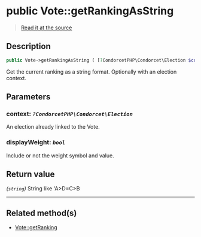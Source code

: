 # public Vote::getRankingAsString

> [Read it at the source](https://github.com/julien-boudry/Condorcet/blob/master/src/Vote.php#L425)

## Description    

```php
public Vote->getRankingAsString ( [?CondorcetPHP\Condorcet\Election $context = null , bool $displayWeight = true] ): string
```

Get the current ranking as a string format. Optionally with an election context.

## Parameters

### **context:** *`?CondorcetPHP\Condorcet\Election`*   
An election already linked to the Vote.    

### **displayWeight:** *`bool`*   
Include or not the weight symbol and value.    


## Return value   

*(`string`)* String like 'A>D=C>B


---------------------------------------

## Related method(s)      

* [Vote::getRanking](/Docs/api-reference/Vote%20Class/Vote--getRanking.md)    
